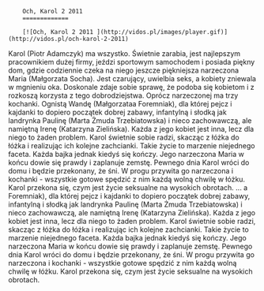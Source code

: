 
        Och, Karol 2 2011 
        =============
        
        [![Och, Karol 2 2011 ](http://vidos.pl/images/player.gif)](http://vidos.pl/och-karol-2-2011)
        
        
 Karol (Piotr Adamczyk) ma wszystko. Świetnie zarabia, jest najlepszym pracownikiem dużej firmy, jeździ sportowym samochodem i posiada piękny dom, gdzie codziennie czeka na niego jeszcze piękniejsza narzeczona Maria (Małgorzata Socha). Jest czarujący, uwielbia seks, a kobiety zniewala w mgnieniu oka. Doskonale zdaje sobie sprawę, że podoba się kobietom i z rozkoszą korzysta z tego dobrodziejstwa. Oprócz narzeczonej ma trzy kochanki. Ognistą Wandę (Małgorzataa Foremniak), dla której pejcz i kajdanki to dopiero początek dobrej zabawy, infantylną i słodką jak landrynka Paulinę (Marta Żmuda Trzebiatowska) i nieco zachowawczą, ale namiętną Irenę (Katarzyna Zielińska). Każda z jego kobiet jest inna, lecz dla niego to żaden problem. Karol świetnie sobie radzi, skacząc z łóżka do łóżka i realizując ich kolejne zachcianki. Takie życie to marzenie niejednego faceta. Każda bajka jednak kiedyś się kończy. Jego narzeczona Maria w końcu dowie się prawdy i zaplanuje zemstę. Pewnego dnia Karol wróci do domu i będzie przekonany, że śni. W progu przywita go narzeczona i kochanki - wszystkie gotowe spędzić z nim każdą wolną chwilę w łóżku. Karol przekona się, czym jest życie seksualne na wysokich obrotach.  ... a Foremniak), dla której pejcz i kajdanki to dopiero początek dobrej zabawy, infantylną i słodką jak landrynka Paulinę (Marta Żmuda Trzebiatowska) i nieco zachowawczą, ale namiętną Irenę (Katarzyna Zielińska). Każda z jego kobiet jest inna, lecz dla niego to żaden problem. Karol świetnie sobie radzi, skacząc z łóżka do łóżka i realizując ich kolejne zachcianki. Takie życie to marzenie niejednego faceta. Każda bajka jednak kiedyś się kończy. Jego narzeczona Maria w końcu dowie się prawdy i zaplanuje zemstę. Pewnego dnia Karol wróci do domu i będzie przekonany, że śni. W progu przywita go narzeczona i kochanki - wszystkie gotowe spędzić z nim każdą wolną chwilę w łóżku. Karol przekona się, czym jest życie seksualne na wysokich obrotach.
    